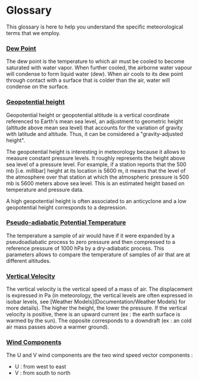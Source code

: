 # Glossary

This glossary is here to help you understand the specific meteorological terms that we employ.

### <a href="#top">Dew Point</a><a name="dewpoint"></a>

The dew point is the temperature to which air must be cooled to become saturated with water vapor. When further cooled, the airborne water vapour will condense to form liquid water (dew). When air cools to its dew point through contact with a surface that is colder than the air, water will condense on the surface.

### <a href="#top">Geopotential height</a><a name="geopotential"></a>

Geopotential height or geopotential altitude is a vertical coordinate referenced to Earth's mean sea level, an adjustment to geometric height (altitude above mean sea level) that accounts for the variation of gravity with latitude and altitude. Thus, it can be considered a "gravity-adjusted height". 

The geopotential height is interesting in meteorology because it allows to measure constant pressure levels. It roughly represents the height above sea level of a pressure level. For example, if a station reports that the 500 mb [i.e. millibar] height at its location is 5600 m, it means that the level of the atmosphere over that station at which the atmospheric pressure is 500 mb is 5600 meters above sea level. This is an estimated height based on temperature and pressure data.

A high geopotential height is often associated to an anticyclone and a low geopotential height corresponds to a depression.

### <a href="#top">Pseudo-adiabatic Potential Temperature</a><a name="papt"></a>

The temperature a sample of air would have if it were expanded by a pseudoadiabatic process to zero pressure and then compressed to a reference pressure of 1000 hPa by a dry-adiabatic process. This parameters allows to compare the temperature of samples of air that are at different altitudes.

### <a href="#top">Vertical Velocity</a><a name="verticalvelocity"></a>

The vertical velocity is the vertical speed of a mass of air. The displacement is expressed in Pa (in meteorology, the vertical levels are often expressed in isobar levels, see [Weather Models](Documentation/Weather Models) for more details). The higher the height, the lower the pressure. If the vertical velocity is positive, there is an upward current (ex : the earth surface is warmed by the sun). The opposite corresponds to a downdraft (ex : an cold air mass passes above a warmer ground).

### <a href="#top">Wind Components</a><a name="windcomponents"></a>

The U and V wind components are the two wind speed vector components : 
* U : from west to east
* V : from south to north

